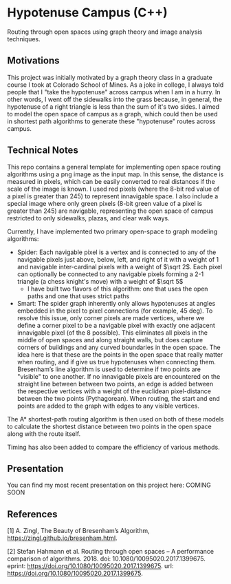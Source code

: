 # Hypotenuse Campus (C++)

Routing through open spaces using graph theory and image analysis techniques.

## Motivations

This project was initially motivated by a graph theory class in a graduate course I took at Colorado School of Mines. As a joke in college, I always told people that I "take the hypotenuse" across campus when I am in a hurry. In other words, I went off the sidewalks into the grass because, in general, the hypotenuse of a right triangle is less than the sum of it's two sides. I aimed to model the open space of campus as a graph, which could then be used in shortest path algorithms to generate these "hypotenuse" routes across campus. 

## Technical Notes

This repo contains a general template for implementing open space routing algorithms using a png image as the input map. In this sense, the distance is measured in pixels, which can be easily converted to real distances if the scale of the image is known. I used red pixels (where the 8-bit red value of a pixel is greater than 245) to represent innavigable space. I also include a special image where only green pixels (8-bit green value of a pixel is greater than 245) are navigable, representing the open space of campus restricted to only sidewalks, plazas, and clear walk ways. 

Currently, I have implemented two primary open-space to graph modeling algorithms:

- Spider: Each navigable pixel is a vertex and is connected to any of the navigable pixels just above, below, left, and right of it with a weight of $1$ and navigable inter-cardinal pixels with a weight of $\sqrt 2$. Each pixel can optionally be connected to any navigable pixels forming a 2-1 triangle (a chess knight's move) with a weight of $\sqrt 5$
  - I have built two flavors of this algorithm: one that uses the open paths and one that uses strict paths
- Smart: The spider graph inherently only allows hypotenuses at angles embedded in the pixel to pixel connections (for example, 45 deg). To resolve this issue, only corner pixels are made vertices, where we define a corner pixel to be a navigable pixel with exactly one adjacent innavigable pixel (of the 8 possible). This eliminates all pixels in the middle of open spaces and along straight walls, but does capture corners of buildings and any curved boundaries in the open space. The idea here is that these are the points in the open space that really matter when routing, and if give us true hypotenuses when connecting them. Bresenham’s line algorithm is used to determine if two points are "visible" to one another. If no innavigable pixels are encountered on the straight line between between two points, an edge is added between the respective vertices with a weight of the euclidean pixel-distance between the two points (Pythagorean). When routing, the start and end points are added to the graph with edges to any visible vertices.

The A* shortest-path routing algorithm is then used on both of these models to calculate the shortest distance between two points in the open space along with the route itself.

Timing has also been added to compare the efficiency of various methods.

## Presentation

You can find my most recent presentation on this project here: COMING SOON

## References

[1] A. Zingl, The Beauty of Bresenham’s Algorithm, https://zingl.github.io/bresenham.html. 

[2] Stefan Hahmann et al. Routing through open spaces – A performance comparison of algorithms. 2018. doi: 10.1080/10095020.2017.1399675. eprint: https://doi.org/10.1080/10095020.2017.1399675. url: https://doi.org/10.1080/10095020.2017.1399675.

